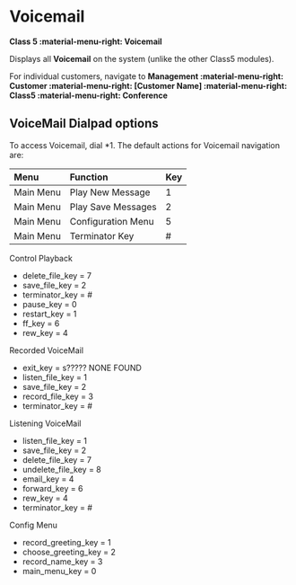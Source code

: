 # Voicemail
**Class 5 :material-menu-right: Voicemail**

Displays all **Voicemail** on the system (unlike the other Class5 modules). 

For individual customers, navigate to **Management :material-menu-right: Customer :material-menu-right: [Customer Name] :material-menu-right: Class5 :material-menu-right: Conference**

## VoiceMail Dialpad options
To access Voicemail, dial \*1. The default actions for Voicemail navigation are:

|Menu|Function |Key|
|:------------|:------------|:-------|
|Main Menu|Play New Message|1|
|Main Menu|Play Save Messages|2|
|Main Menu|Configuration Menu|5|
|Main Menu|Terminator Key|#|

Control Playback
+ delete_file_key = 7
+ save_file_key = 2
+ terminator_key = #
+ pause_key = 0
+ restart_key = 1
+ ff_key = 6
+ rew_key = 4

Recorded VoiceMail
+ exit_key = s????? NONE FOUND
+ listen_file_key = 1
+ save_file_key = 2
+ record_file_key = 3
+ terminator_key = #

Listening VoiceMail
+ listen_file_key = 1
+ save_file_key = 2
+ delete_file_key = 7
+ undelete_file_key = 8
+ email_key = 4
+ forward_key = 6
+ rew_key = 4
+ terminator_key = #

Config Menu
+ record_greeting_key = 1
+ choose_greeting_key = 2
+ record_name_key = 3
+ main_menu_key = 0


